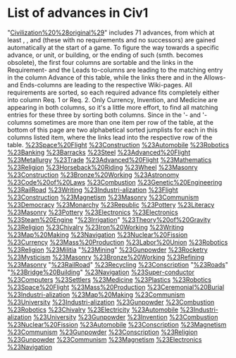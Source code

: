 # List of advances in Civ1

"[Civilization%20%28original%29](Civilization)" includes 71 advances, from which at least , , and (these with no requirements and no successors) are gained automatically at the start of a game.
To figure the way towards a specific advance, or unit, or building, or the ending of such (smth. becomes obsolete), the first four columns are sortable and the links in the Requirement- and the Leads to-columns are leading to the matching entry in the column Advance of this table, while the links there and in the Allows- and Ends-columns are leading to the respective Wiki-pages.
All requirements are sorted, so each required advance fits completely either into column Req. 1 or Req. 2. Only Currency, Invention, and Medicine are appearing in both columns, so it's a little more effort, to find all matching entries for these three by sorting both columns.
Since in the '- and '-columns sometimes are more than one item per row of the table, at the bottom of this page are two alphabetical sorted jumplists for each in this columns listed item, where the links lead into the respective row of the table.
[%23Space%20Flight](Apollo Program) [%23Construction](Aqueduct) [%23Automobile](Armor) [%23Robotics](Artillery) [%23Banking](Bank) [%23Barracks](Barracks) [%23Steel](Battleship) [%23Advanced%20Flight](Bomber) [%23Metallurgy](Cannon) [%23Trade](Caravan) [%23Advanced%20Flight](Carrier) [%23Mathematics](Catapult) [%23Religion](Cathedral) [%23Horseback%20Riding](Cavalry) [%23Wheel](Chariot) [%23Masonry](City Walls) [%23Construction](Colosseum) [%23Bronze%20Working](Colossus) [%23Astronomy](Copernicus' Observatory) [%23Code%20of%20Laws](Courthouse) [%23Combustion](Cruiser) [%23Genetic%20Engineering](Cure for Cancer) [%23RailRoad](Darwin's Voyage) [%23Writing](Diplomat) [%23Industri-alization](Factory) [%23Flight](Fighter) [%23Construction](Fortress) [%23Magnetism](Frigate) [%23Masonry](Government (any, with Pyramids)) [%23Communism](Government Communism) [%23Democracy](Government Democracy) [%23Monarchy](Government Monarchy) [%23Republic](Government Republic) [%23Pottery](Granary) [%23Literacy](Great Library) [%23Masonry](Great Wall) [%23Pottery](Hanging Gardens) [%23Electronics](Hoover Dam) [%23Electronics](Hydro Plant) [%23Steam%20Engine](Ironclad) "[%23Irrigation](Irrigation)" [%23Theory%20of%20Gravity](Isaac Newton's College) [%23Religion](J.S. Bach's Cathedral) [%23Chivalry](Knights) [%23Iron%20Working](Legion) [%23Writing](Library) [%23Map%20Making](Lighthouse) [%23Navigation](Magellan's Expedition) [%23Nuclear%20Fission](Manhattan Project) [%23Currency](Marketplace) [%23Mass%20Production](Mass Transit) [%23Labor%20Union](Mech. Inf.) [%23Robotics](Mfg. Plant) [%23Religion](Michelangelo's Chapel) [%23Militia](Militia) "[%23Mining](Mines)" [%23Gunpowder](Musketeers) [%23Rocketry](Nuclear unit) [%23Mysticism](Oracle) [%23Masonry](Palace) [%23Bronze%20Working](Phalanx) [%23Refining](Power Plant) [%23Masonry](Pyramids) "[%23RailRoad](RailRoad on road squares)" [%23Recycling](Recycling Center) [%23Conscription](Riflemen) "[%23Roads](Road on land squares)" "[%23Bridge%20Building](Road on river squares)" [%23Navigation](Sail) [%23Super-conductor](SDI Defense) [%23Computers](SETI Program) [%23Settlers](Settlers) [%23Medicine](Shakespeare's Theatre) [%23Plastics](SS Component) [%23Robotics](SS Module) [%23Space%20Flight](SS Structural) [%23Mass%20Production](Submarine) [%23Ceremonial%20Burial](Temple) [%23Industri-alization](Transport) [%23Map%20Making](Trireme) [%23Communism](United Nations) [%23University](University) [%23Industri-alization](Women's Suffrage)
[%23Gunpowder](Barracks I) [%23Combustion](Barracks II) [%23Robotics](Cannon) [%23Chivalry](Chariot) [%23Electricity](Colossus) [%23Automobile](Copernicus' Observatory) [%23Industri-alization](Frigate) [%23University](Great Library) [%23Gunpowder](Great Wall) [%23Invention](Hanging Gardens) [%23Combustion](Ironclad) [%23Nuclear%20Fission](Isaac Newton's College) [%23Automobile](Knights) [%23Conscription](Legion) [%23Magnetism](Lighthouse) [%23Communism](Michelangelo's Chapel) [%23Gunpowder](Militia) [%23Conscription](Musketeers) [%23Religion](Oracle) [%23Gunpowder](Phalanx) [%23Communism](Pyramids) [%23Magnetism](Sail) [%23Electronics](Shakespeare's Theatre) [%23Navigation](Trireme)